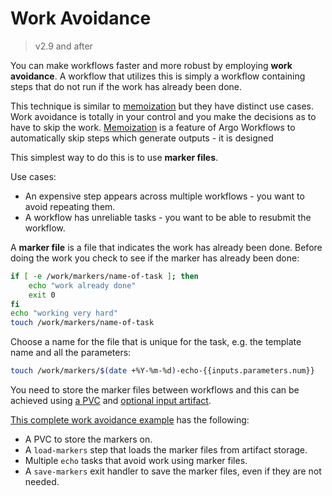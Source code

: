 # Work Avoidance

> v2.9 and after

You can make workflows faster and more robust by employing **work avoidance**. A workflow that utilizes this is simply a workflow containing steps that do not run if the work has already been done.

This technique is similar to [memoization](memoization.md) but they have distinct use cases. Work avoidance is totally in your control and you make the decisions as to have to skip the work. [Memoization](memoization.md) is a feature of Argo Workflows to automatically skip steps which generate outputs - it is designed

This simplest way to do this is to use **marker files**.

Use cases:

* An expensive step appears across multiple workflows - you want to avoid repeating them.
* A workflow has unreliable tasks - you want to be able to resubmit the workflow.

A **marker file** is a file that indicates the work has already been done. Before doing the work you check to see if the marker has already been done:

```sh
if [ -e /work/markers/name-of-task ]; then
    echo "work already done"
    exit 0
fi
echo "working very hard"
touch /work/markers/name-of-task
```

Choose a name for the file that is unique for the task, e.g. the template name and all the parameters:

```sh
touch /work/markers/$(date +%Y-%m-%d)-echo-{{inputs.parameters.num}}
```

You need to store the marker files between workflows and this can be achieved using [a PVC](fields.md#persistentvolumeclaim) and [optional input artifact](fields.md#artifact).

[This complete work avoidance example](https://raw.githubusercontent.com/argoproj/argo-workflows/master/examples/work-avoidance.yaml) has the following:

* A PVC to store the markers on.
* A `load-markers` step that loads the marker files from artifact storage.
* Multiple `echo` tasks that avoid work using marker files.
* A `save-markers` exit handler to save the marker files, even if they are not needed.
